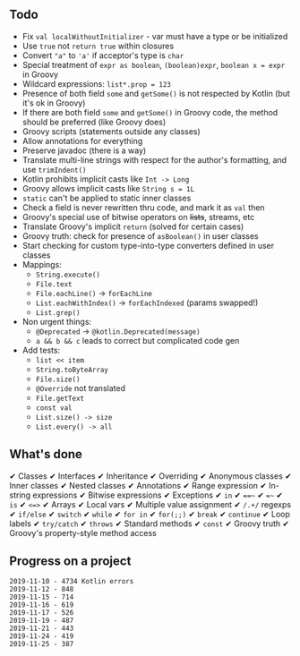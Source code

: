 ## Todo

- Fix `val localWithoutInitializer` - var must have a type or be initialized
- Use `true` not `return true` within closures
- Convert `"a"` to `'a'` if acceptor's type is `char`
- Special treatment of `expr as boolean`, `(boolean)expr`, `boolean x = expr`  in Groovy
- Wildcard expressions: `list*.prop = 123`
- Presence of both field `some` and `getSome()` is not respected by Kotlin (but it's ok in Groovy)
- If there are both field `some` and `getSome()` in Groovy code, the method should be preferred (like Groovy does)
- Groovy scripts (statements outside any classes)
- Allow annotations for everything
- Preserve javadoc (there is a way)
- Translate multi-line strings with respect for the author's formatting, and use `trimIndent()`
- Kotlin prohibits implicit casts like `Int -> Long`
- Groovy allows implicit casts like `String s = 1L`
- `static` can't be applied to static inner classes
- Check a field is never rewritten thru code, and mark it as `val` then
- Groovy's special use of bitwise operators on ~~lists~~, streams, etc
- Translate Groovy's implicit `return` (solved for certain cases)
- Groovy truth: check for presence of `asBoolean()` in user classes
- Start checking for custom type-into-type converters defined in user classes
- Mappings:
    - `String.execute()`
    - `File.text`
    - `File.eachLine()` → `forEachLine`
    - `List.eachWithIndex()` → `forEachIndexed` (params swapped!)
    - `List.grep()`
- Non urgent things:
    - `@Deprecated` -> `@kotlin.Deprecated(message)`
    - `a && b && c` leads to correct but complicated code gen
- Add tests:
    - `list << item`
    - `String.toByteArray`
    - `File.size()`
    - `@Override` not translated
    - `File.getText`
    - `const val`
    - `List.size() -> size`
    - `List.every() -> all`

## What's done

✔ Classes ✔ Interfaces
✔ Inheritance
✔ Overriding
✔ Anonymous classes 
✔ Inner classes ✔ Nested classes
✔ Annotations
✔ Range expression
✔ In-string expressions
✔ Bitwise expressions
✔ Exceptions
✔ `in` ✔ `==~` ✔ `=~` ✔ `is` ✔ `<=>`
✔ Arrays
✔ Local vars
✔ Multiple value assignment
✔ `/.+/` regexps
✔ `if/else` ✔ `switch` ✔ `while` ✔ `for in` ✔ `for(;;)`
✔ `break` ✔ `continue`
✔ Loop labels
✔ `try/catch`
✔ `throws`
✔ Standard methods
✔ `const`
✔ Groovy truth
✔ Groovy's property-style method access


## Progress on a project

    2019-11-10 - 4734 Kotlin errors
    2019-11-12 - 848
    2019-11-15 - 714
    2019-11-16 - 619
    2019-11-17 - 526
    2019-11-19 - 487
    2019-11-21 - 443
    2019-11-24 - 419
    2019-11-25 - 387
